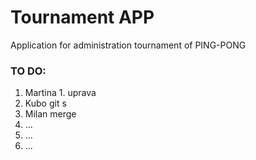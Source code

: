 # Tournament APP

Application for administration tournament of PING-PONG



### TO DO:
1. Martina 1. uprava
2. Kubo git s
3. Milan merge
4. ...
5. ...
6. ...

